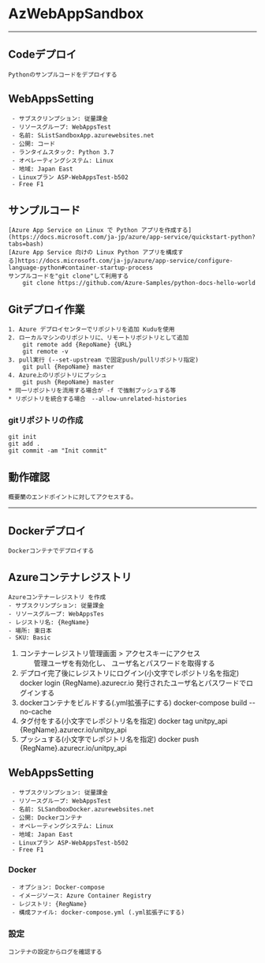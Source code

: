 # AzWebAppSandbox

---
## Codeデプロイ
    Pythonのサンプルコードをデプロイする

## WebAppsSetting
     - サブスクリンプション: 従量課金
     - リソースグループ: WebAppsTest
     - 名前: SListSandboxApp.azurewebsites.net
     - 公開: コード
     - ランタイムスタック: Python 3.7
     - オペレーティングシステム: Linux
     - 地域: Japan East
     - Linuxプラン ASP-WebAppsTest-b502
     - Free F1 


## サンプルコード
    [Azure App Service on Linux で Python アプリを作成する](https://docs.microsoft.com/ja-jp/azure/app-service/quickstart-python?tabs=bash)  
    [Azure App Service 向けの Linux Python アプリを構成する]https://docs.microsoft.com/ja-jp/azure/app-service/configure-language-python#container-startup-process
    サンプルコードを"git clone"して利用する  
        git clone https://github.com/Azure-Samples/python-docs-hello-world

## Gitデプロイ作業
    1. Azure デプロイセンターでリポジトリを追加 Kuduを使用
    2. ローカルマシンのリポジトリに、リモートリポジトリとして追加 
        git remote add {RepoName} {URL}
        git remote -v
    3. pull実行 (--set-upstream で固定push/pullリポジトリ指定)
        git pull {RepoName} master
    4. Azure上のリポジトリにプッシュ
        git push {RepoName} master  
    * 同一リポジトリを流用する場合が -f で強制プッシュする等
    * リポジトリを統合する場合　--allow-unrelated-histories

### gitリポジトリの作成
    git init
    git add .
    git commit -am "Init commit"

## 動作確認
    概要蘭のエンドポイントに対してアクセスする。

---
## Dockerデプロイ
    Dockerコンテナでデプロイする

## Azureコンテナレジストリ
    Azureコンテナーレジストリ を作成
    - サブスクリンプション: 従量課金
    - リソースグループ: WebAppsTes
    - レジストリ名: {RegName}
    - 場所: 東日本
    - SKU: Basic

1. コンテナーレジストリ管理画面 > アクセスキーにアクセス  
　　管理ユーザを有効化し、 ユーザ名とパスワードを取得する
2. デプロイ完了後にレジストリにログイン(小文字でレポジトリ名を指定)
    docker login {RegName}.azurecr.io
    発行されたユーザ名とパスワードでログインする
3. dockerコンテナをビルドする(.yml拡張子にする)
    docker-compose build --no-cache
4. タグ付をする(小文字でレポジトリ名を指定)
    docker tag unitpy_api {RegName}.azurecr.io/unitpy_api
5. プッシュする(小文字でレポジトリ名を指定)
    docker push {RegName}.azurecr.io/unitpy_api


## WebAppsSetting
     - サブスクリンプション: 従量課金
     - リソースグループ: WebAppsTest
     - 名前: SLSandboxDocker.azurewebsites.net
     - 公開: Dockerコンテナ
     - オペレーティングシステム: Linux
     - 地域: Japan East
     - Linuxプラン ASP-WebAppsTest-b502
     - Free F1 
### Docker
     - オプション: Docker-compose
     - イメージソース: Azure Container Registry
     - レジストリ: {RegName}
     - 構成ファイル: docker-compose.yml (.yml拡張子にする)

### 設定
    コンテナの設定からログを確認する